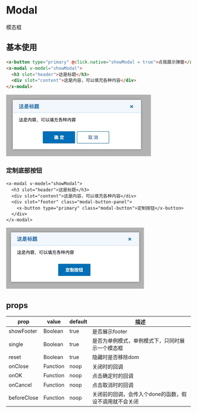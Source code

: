 # Modal
模态框

## 基本使用

``` html
<x-button type="primary" @click.native="showModal = true">点我展示弹窗</x-button>
<x-modal v-model="showModal">
  <h3 slot="header">这是标题</h3>
  <div slot="content">这是内容，可以填充各种内容</div>
</x-modal>
```

![](./img/modal.png)

### 定制底部按钮
```
<x-modal v-model="showModal">
  <h3 slot="header">这是标题</h3>
  <div slot="content">这是内容，可以填充各种内容</div>
  <div slot="footer" class="modal-button-panel">
    <x-button type="primary" class="modal-button">定制按钮</x-button>
  </div>
</x-modal>
```

![](./img/modal-footer.png)

## props

prop | value | default| 描述
---  |  ---  |   ---  | ---
showFooter | Boolean | true | 是否展示footer
single | Boolean | true | 是否为单例模式，单例模式下，只同时展示一个模态框
reset | Boolean | true | 隐藏时是否移除dom
onClose | Function | noop | 关闭时的回调
onOK | Function | noop | 点击确定时的回调
onCancel | Function | noop | 点击取消时的回调
beforeClose | Function | noop | 关闭前的回调，会传入个done的函数，假设不调用就不会关闭


